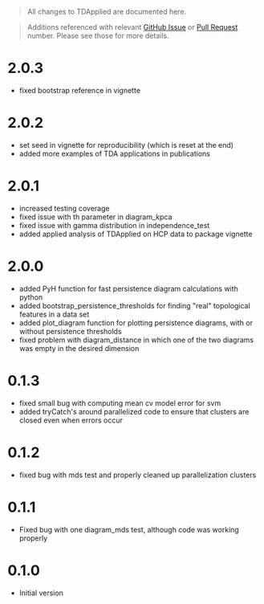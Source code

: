 > All changes to TDApplied are documented here.

> Additions referenced with relevant [GitHub Issue](https://github.com/shaelebrown/TDApplied/issues) or
[Pull Request](https://github.com/shaelebrown/TDApplied/pulls) number.
Please see those for more details.

# 2.0.3
- fixed bootstrap reference in vignette

# 2.0.2
- set seed in vignette for reproducibility (which is reset at the end)
- added more examples of TDA applications in publications

# 2.0.1
- increased testing coverage
- fixed issue with th parameter in diagram_kpca
- fixed issue with gamma distribution in independence_test
- added applied analysis of TDApplied on HCP data to package vignette

# 2.0.0

- added PyH function for fast persistence diagram calculations with python
- added bootstrap_persistence_thresholds for finding "real" topological features in a data set
- added plot_diagram function for plotting persistence diagrams, with or without persistence thresholds
- fixed problem with diagram_distance in which one of the two diagrams was empty in the
desired dimension

# 0.1.3

- fixed small bug with computing mean cv model error for svm
- added tryCatch's around parallelized code to ensure that clusters are closed even when errors occur

# 0.1.2

- fixed bug with mds test and properly cleaned up parallelization clusters

# 0.1.1

- Fixed bug with one diagram_mds test, although code was working properly

# 0.1.0

- Initial version